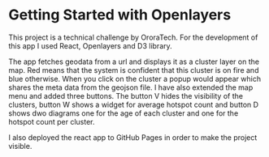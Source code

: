 # Getting Started with Openlayers

This project is a technical challenge by OroraTech. For the development of this app I used React, Openlayers and D3 library.

The app fetches geodata from a url and displays it as a cluster layer on the map. Red means that the system is confident that this cluster is on fire and blue otherwise. When you click on the cluster a popup would appear which shares the meta data from the geojson file. I have also extended the map menu and added three buttons. The button V hides the visibility of the clusters, button W shows a widget for average hotspot count and button D shows dwo diagrams one for the age of each cluster and one for the hotspot count per cluster. 

I also deployed the react app to GitHub Pages in order to make the project visible. 


